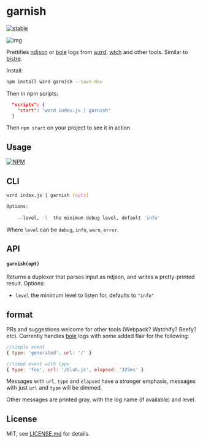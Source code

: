 # garnish

[![stable](http://badges.github.io/stability-badges/dist/stable.svg)](http://github.com/badges/stability-badges)

![img](http://i.imgur.com/8OP1YPB.png)

Prettifies [ndjson](http://ndjson.org/) or [bole](https://github.com/rvagg/bole) logs from [wzrd](https://github.com/maxogden/wzrd/), [wtch](https://github.com/mattdesl/wtch) and other tools. Similar to [bistre](https://github.com/hughsk/bistre).

Install: 

```sh
npm install wzrd garnish --save-dev
```

Then in npm scripts:

```json
  "scripts": {
    "start": "wzrd index.js | garnish"
  }
```

Then `npm start` on your project to see it in action. 

## Usage

[![NPM](https://nodei.co/npm/garnish.png)](https://www.npmjs.com/package/garnish)

## CLI

```sh
wzrd index.js | garnish [opts]

Options:
    
    --level, -l  the minimum debug level, default 'info'
```

Where `level` can be `debug`, `info`, `warn`, `error`.

## API

#### `garnish(opt)`

Returns a duplexer that parses input as ndjson, and writes a pretty-printed result. Options:

- `level` the minimum level to listen for, defaults to `"info"`


## format

PRs and suggestions welcome for other tools (Webpack? Watchify? Beefy? etc). Currently handles [bole](https://github.com/rvagg/bole) logs with some added flair for the following:

```js
//simple event
{ type: 'generated', url: '/' }

//timed event with type
{ type: 'foo', url: '/blah.js', elapsed: '325ms' }
```

Messages with `url`, `type` and `elapsed` have a stronger emphasis, messages with just `url` and `type` will be dimmed. 

Other messages are printed gray, with the log name (if available) and level. 

## License

MIT, see [LICENSE.md](http://github.com/mattdesl/garnish/blob/master/LICENSE.md) for details.
